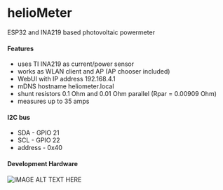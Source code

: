 # helioMeter
ESP32 and INA219 based photovoltaic powermeter
#### Features
* uses TI INA219 as current/power sensor
* works as WLAN client and AP (AP chooser included)
* WebUI with IP address 192.168.4.1
* mDNS hostname heliometer.local
* shunt resistors 0.1 Ohm and 0.01 Ohm parallel (Rpar = 0.00909 Ohm)
* measures up to 35 amps
#### I2C bus
* SDA - GPIO 21
* SCL - GPIO 22
* address - 0x40
#### Development Hardware
![IMAGE ALT TEXT HERE](https://www.dorstel.de/github/helioMeter_v1.0.png)
